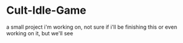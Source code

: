 # Cult-Idle-Game
a small project i'm working on, not sure if i'll be finishing this or even working on it, but we'll see
